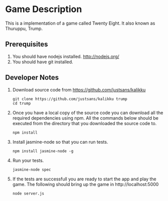 # Game Description
This is a implementation of a game called Twenty Eight. It also known as Thuruppu, Trump. 


## Prerequisites

1. You should have nodejs installed. http://nodejs.org/
2. You should have git installed. 

## Developer Notes
1. Download source code from https://github.com/justsans/kalikku
    ```
    git clone https://github.com/justsans/kalikku trump
    cd trump
    ```

2. Once you have a local copy of the source code you can download all the required dependencies using npm. 
All the commands below should be executed from the directory that you downloaded the source code to. 
   ```
   npm install 
   ```
3. Install jasmine-node so that you can run tests.
   ```
   npm install jasmine-node -g
   ```
4. Run your tests. 
   ```
   jasmine-node spec
   ```
5. If the tests are successfull you are ready to start the app and play the game. 
The following should bring up the game in http://localhost:5000
   ```
   node server.js
   ```
